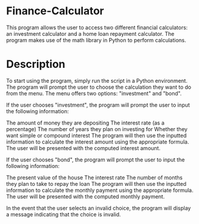 # Finance-Calculator
This program allows the user to access two different financial calculators: an investment calculator and a home loan repayment calculator. The program makes use of the math library in Python to perform calculations.
# Description
To start using the program, simply run the script in a Python environment. The program will prompt the user to choose the calculation they want to do from the menu. The menu offers two options: "investment" and "bond".

If the user chooses "investment", the program will prompt the user to input the following information:

The amount of money they are depositing
The interest rate (as a percentage)
The number of years they plan on investing for
Whether they want simple or compound interest
The program will then use the inputted information to calculate the interest amount using the appropriate formula. The user will be presented with the computed interest amount.

If the user chooses "bond", the program will prompt the user to input the following information:

The present value of the house
The interest rate
The number of months they plan to take to repay the loan
The program will then use the inputted information to calculate the monthly payment using the appropriate formula. The user will be presented with the computed monthly payment.

In the event that the user selects an invalid choice, the program will display a message indicating that the choice is invalid.
